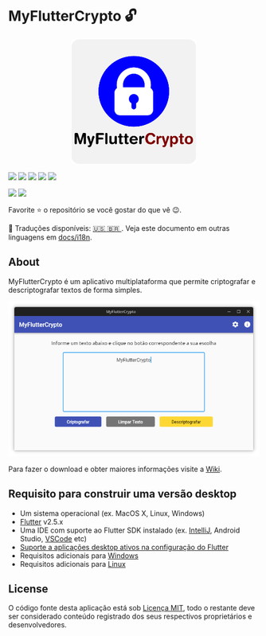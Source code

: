 # MyFlutterCrypto 🔓

<p align="center">
  <img src="../../images/linux_icon.png" width="250px" />
</p>

[![](https://img.shields.io/badge/Flutter-02569B?style=for-the-badge&logo=flutter&logoColor=white)](https://flutter.dev/docs/get-started/install)
[![](https://img.shields.io/badge/Dart-000000?style=for-the-badge&logo=dart&logoColor=white)](https://dart.dev/)
[![](https://img.shields.io/badge/Linux-FA5C5C?style=for-the-badge&logo=linux&logoColor=white)](https://www.linux.org/)
[![](https://img.shields.io/badge/Android-3DDC84?style=for-the-badge&logo=android&logoColor=white)](https://www.android.com/intl/pt-BR_br/)
[![](https://img.shields.io/badge/Windows-0078D6?style=for-the-badge&logo=windows&logoColor=white)](https://www.microsoft.com/pt-br/windows)

[![](https://img.shields.io/badge/PRS-Welcome-239120?style=for-the-badge)](http://makeapullrequest.com)
[![](https://img.shields.io/badge/License-MIT-blue?style=for-the-badge)](LICENSE)

Favorite ⭐ o repositório se você gostar do que vê 😉.

:memo: Traduções disponíveis:
[ 🇺🇸 ](../../../README.md)
 [  🇧🇷  ](README.md) . Veja este documento em outras linguagens em
 [docs/i18n](../).

## About

MyFlutterCrypto é um aplicativo multiplataforma que permite criptografar e descriptografar textos de forma simples.

![](../../images/app_linux_desktop.png)

Para fazer o download e obter maiores informações visite a  [Wiki](https://github.com/tglima/myfluttercrypto/wiki).

## Requisito para construir uma versão desktop
* Um sistema operacional (ex. MacOS X, Linux, Windows)
* [Flutter](https://flutter.dev/docs/get-started/install)  v2.5.x
* Uma IDE com suporte ao Flutter SDK instalado (ex. [IntelliJ](https://www.jetbrains.com/idea/download/), Android Studio, [VSCode](https://code.visualstudio.com/Download) etc)
* [Suporte a aplicações desktop ativos na configuração do Flutter](https://flutter.dev/desktop)
* Requisitos adicionais para [Windows](https://flutter.dev/desktop#additional-windows-requirements)
* Requisitos adicionais para [Linux](https://flutter.dev/desktop#additional-linux-requirements)

## License
O código fonte desta aplicação está sob [Licença MIT](../../../LICENSE), todo o restante deve ser considerado conteúdo registrado dos seus respectivos proprietários e desenvolvedores.
